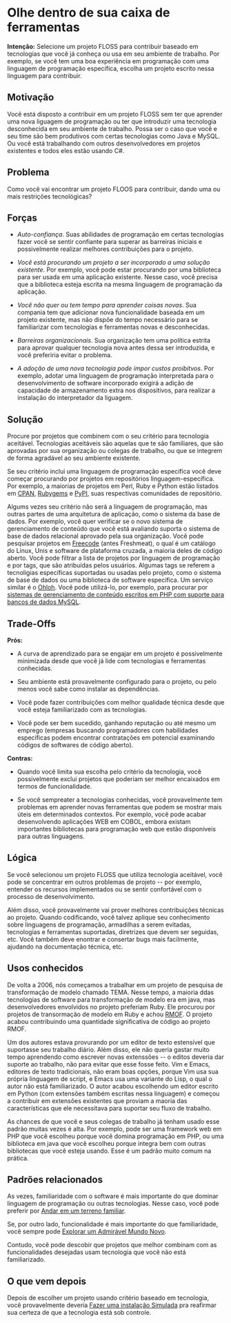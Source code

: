 ﻿# Olhe dentro de sua caixa de ferramentas

**Intenção:** Selecione um projeto FLOSS para contribuir baseado em tecnologias que você já conheça ou usa em seu ambiente de trabalho.
Por exemplo, se você tem uma boa experiência em programação com uma linguagem de programação específica, escolha um projeto escrito nessa linguagem para contribuir.

## Motivação

Você está disposto a contribuir em um projeto FLOSS sem ter que aprender uma nova liguagem de programação ou ter que introduzir uma tecnologia desconhecida em seu ambiente de trabalho.
Possa ser o caso que você e seu time são bem produtivos com certas tecnologias como Java e MySQL.
Ou você está trabalhando com outros desenvolvedores em projetos existentes e todos eles estão usando C#.

## Problema

Como você vai encontrar um projeto FLOOS para contribuir, dando uma ou mais restrições tecnológicas?

## Forças

* _Auto-confiança_. Suas abilidades de programação em certas tecnologias fazer você se sentir confiante para superar as barreiras iniciais e possivelmente realizar melhores contribuições para o projeto.

* _Você está procurando um projeto a ser incorporado a uma solução existente_.
Por exemplo, você pode estar procurando por uma biblioteca para ser usada em uma aplicação existente. Nesse caso, você precisa que a biblioteca esteja escrita na mesma linguagem de programação da aplicação.

* _Você não quer ou tem tempo para aprender coisas novas_.
Sua compania tem que adicionar nova funcionalidade baseada em um projeto existente, mas não dispõe do tempo necessário para se familiarizar com tecnologias e ferramentas novas e desconhecidas.

* _Barreiras organizacionais_. Sua organização tem uma política estrita para aprovar qualquer tecnologia nova antes dessa ser introduzida, e você preferiria evitar o problema.

* _A adoção de uma nova tecnologia pode impor custos proibitvos_.
Por exemplo, adotar uma linguagem de programação interpretada para o desenvolvimento de software incorporado exigirá a adição de capacidade de armazenamento extra nos dispositivos, para realizar a instalação do interpretador da liguagem.

## Solução

Procure por projetos que combinem com o seu critério para tecnologia aceitável.
Tecnologias aceitáveis são aquelas que te são familiares, que são aprovadas por sua organização ou colegas de trabalho, ou que se integrem de forma agradável ao seu ambiente existente.

Se seu critério inclui uma linguagem de programação específica você deve começar procurando por projetos em repositórios linguagem-específica. Por exemplo, a maiorias de projetos em Perl, Ruby e Python estão listados em [CPAN](http://www.cpan.org/), [Rubygems](http://rubygems.org/) e [PyPI](http://pypi.python.org/), suas respectivas comunidades de repositório.

Algums vezes seu critério não será a linguagem de programação, mas outras partes de uma arquitetura de aplicação, como o sistema da base de dados.
Por exemplo, você quer verificar se o novo sistema de gerenciamento de conteúdo que você está avaliando suporta o sistema de base de dados relacional aprovado pela sua organização. 
Você pode pesquisar projetos em [Freecode](http://freecode.com/) (antes Freshmeat), o qual é um catálogo do Linux, Unis e software de plataforma cruzada, a maioria deles de código aberto. Você pode filtrar a lista de projetos por linguagem de programação e por tags, que são atribuídas pelos usuários. Algumas tags se referem a tecnoligias específicas suportadas ou usadas pelo projeto, como o sistema de base de dados ou uma biblioteca de software específica.
Um serviço similar é o [Ohloh](http://www.ohloh.net/).
Você pode utilizá-lo, por exemplo, para procurar por 
[sistemas de gerenciamento de conteúdo escritos em PHP com suporte para bancos de dados MySQL](http://www.ohloh.net/tags/cms/php/mysql).

## Trade-Offs

**Prós:** 

* A curva de aprendizado para se engajar em um projeto é possivelmente minimizada desde que você já lide com tecnologias e ferramentas conhecidas.

* Seu ambiente está provavelmente configurado para o projeto, ou pelo menos você sabe como instalar as dependências.

* Você pode fazer contribuições com melhor qualidade técnica desde que você esteja familiarizado com as tecnologias.

* Você pode ser bem sucedido, ganhando reputação ou até mesmo um emprego (empresas buscando programadores com habilidades específicas podem encontrar contratações em potencial examinando códigos de softwares de código aberto).  

**Contras:** 

* Quando você limita sua escolha pelo critério da tecnologia, você possivelmente exclui projetos que poderiam ser melhor encaixados em termos de funcionalidade.

* Se você sempreater a tecnologias conhecidas, você provavelmente tem problemas em aprender novas ferramentas que podem se mostrar mais úteis em determinados contextos. Por exemplo, você pode acabar desenvolvendo aplicações WEB em COBOL, embora existam importantes bibliotecas para programação web que estão disponíveis para outras linguagens.

## Lógica

Se você selecionou um projeto FLOSS que utiliza tecnologia aceitável, você pode se concentrar em outros problemas de projeto -- por exemplo, entender os recursos implementados ou se sentir confortável com o processo de desenvolvimento.

Além disso, você provavelmente vai prover melhores contribuições técnicas ao projeto. Quando codificando, você talvez aplique seu conhecimento sobre linguagens de programação, armadilhas a serem evitadas, tecnologias e ferramentas suportadas, diretrizes que devem ser seguidas, etc.
Você também deve enontrar e consertar bugs mais facilmente, ajudando na documentação técnica, etc.

## Usos conhecidos

De volta a 2006, nós começamos a trabalhar em um projeto de pesquisa de transformação de modelo chamado TEMA. Nesse tempo, a maioria ddas tecnologias de software para transformação de modelo era em java, mas desenvolvedores envolvidos no projeto preferiam Ruby. Ele procurou por projetos de transormação de modelo em Ruby e achou [RMOF](http://rubyforge.org/projects/rmof/). O projeto acabou contribuindo uma quantidade significativa de código ao projeto RMOF.

Um dos autores estava provurando por um editor de texto estensível que suportasse seu trabalho diário. Além disso, ele não queria gastar muito tempo aprendendo como escrever novas extenssões -- o editos deveria dar suporte ao trabalho, não para evitar que esse fosse feito. Vim e Emacs, editores de texto tradicionais, não eram boas opções, porque Vim usa sua própria linguagem de script, e Emacs usa uma variante do Lisp, o qual o autor não está familiarizado. O autor acabou escolhendo um editor escrito em Python (com extensões também escritas nessa linguagem) e começou a contribuir em extensões existentes que proviam a maoria das características que ele necessitava para suportar seu fluxo de trabalho.

As chances de que você e seus colegas de trabalho já tenham usado esse padrão muitas vezes é alta.
Por exemplo, pode ser uma framework web em PHP que você escolheu porque você domina programação em PHP, ou uma biblioteca em java que você escolheu porque integra bem com outras bibliotecas que você esteja usando.
Esse é um padrão muito comum na prática.

## Padrões relacionados

As vezes, familiaridade com o software é mais importante do que dominar linguagem de programação ou outras tecnologias. Nesse caso, você pode preferir por [Andar em um terreno familiar](link://selection/WalkOnFamiliarGround). 

Se, por outro lado, funcionalidade é mais importante do que familiaridade, você sempre pode [Explorar um Admirável Mundo Novo](link://selection/ExploreABraveNewWorld).

Contudo, você pode descobir que projetos que melhor combinam com as funcionalidades desejadas usam tecnologia que você não está familiarizado.


## O que vem depois

Depois de escolher um projeto usando critério baseado em tecnologia, você provavelmente deveria [Fazer uma instalação Simulada](link://involvement/DoAMockInstallation) pra reafirmar sua certeza de que a tecnologia está sob controle.
